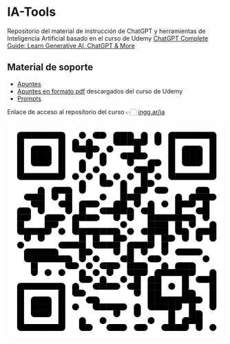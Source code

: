 # IA-Tools

Repositorio del material de instrucción de ChatGPT y herramientas de Inteligencia Artificial basado en el curso de Udemy [ChatGPT Complete Guide: Learn Generative AI, ChatGPT & More](https://www.udemy.com/course/complete-ai-guide/?couponCode=KEEPLEARNING)

## Material de soporte
- [Apuntes](./IA-Tools.md)
- [Apuntes en formato pdf](https://github.com/grobiglio/IA-Tools/tree/main/Apuntes) descargados del curso de Udemy
- [Prompts](https://github.com/grobiglio/IA-Tools/tree/main/Prompts)

Enlace de acceso al repositorio del curso 👉🏻 [ingg.ar/ia](http://ingg.ar/ia)

![Código QR de acceso al curso](./Imagenes/qr-curso.png)